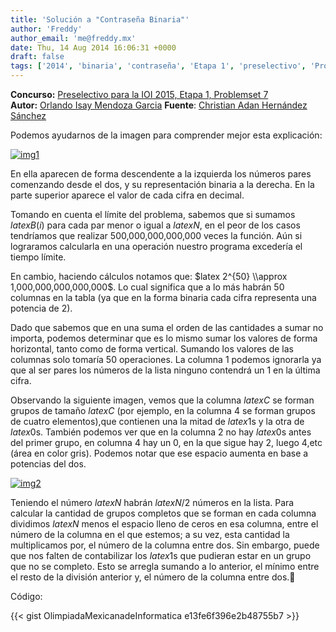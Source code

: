 ```yaml
---
title: 'Solución a "Contraseña Binaria"'
author: 'Freddy'
author_email: 'me@freddy.mx'
date: Thu, 14 Aug 2014 16:06:31 +0000
draft: false
tags: ['2014', 'binaria', 'contraseña', 'Etapa 1', 'preselectivo', 'Problemset 7', 'solución', 'Soluciones Preselectivo 2014']
---
```


**Concurso:** [Preselectivo para la IOI 2015, Etapa 1, Problemset 7](https://omegaup.com/arena/IOI2015E1P7/#problems/contrasena-binaria) **Autor:** [Orlando Isay Mendoza Garcia](mailto:orlandoisay@gmail.com) **Fuente**: [Christian Adan Hernández Sánchez](mailto:chadancito@gmail.com)

Podemos ayudarnos de la imagen para comprender mejor esta explicación:

[![](/images/img1.png "img1")](/images/img1.png)

En ella aparecen de forma descendente a la izquierda los números pares comenzando desde el dos, y su representación binaria a la derecha. En la parte superior aparece el valor de cada cifra en decimal.

Tomando en cuenta el límite del problema, sabemos que si sumamos $latex B(i)$ para cada par menor o igual a $latex N$, en el peor de los casos tendríamos que realizar 500,000,000,000,000 veces la función. Aún si lograramos calcularla en una operación nuestro programa excedería el tiempo límite.

En cambio, haciendo cálculos notamos que: $latex 2^{50} \\approx 1,000,000,000,000,000$. Lo cual significa que a lo más habrán 50 columnas en la tabla (ya que en la forma binaria cada cifra representa una potencia de 2).

Dado que sabemos que en una suma el orden de las cantidades a sumar no importa, podemos determinar que es lo mismo sumar los valores de forma horizontal, tanto como de forma vertical. Sumando los valores de las columnas solo tomaría 50 operaciones. La columna 1 podemos ignorarla ya que al ser pares los números de la lista ninguno contendrá un 1 en la última cifra.

Observando la siguiente imagen, vemos que la columna $latex C$ se forman grupos de tamaño $latex C$ (por ejemplo, en la columna 4 se forman grupos de cuatro elementos),que contienen una la mitad de $latex 1$s y la otra de $latex 0$s. También podemos ver que en la columna 2 no hay $latex 0$s antes del primer grupo, en columna 4 hay un 0, en la que sigue hay 2, luego 4,etc (área en color gris). Podemos notar que ese espacio aumenta en base a potencias del dos.

[![](/images/img2.png "img2")](/images/img2.png)

Teniendo el número $latex N$ habrán $latex N / 2$ números en la lista. Para calcular la cantidad de grupos completos que se forman en cada columna dividimos $latex N$ menos el espacio lleno de ceros en esa columna, entre el número de la columna en el que estemos; a su vez, esta cantidad la multiplicamos por, el número de la columna entre dos. Sin embargo, puede que nos falten de contabilizar los $latex 1$s que pudieran estar en un grupo que no se completo. Esto se arregla sumando a lo anterior, el mínimo entre el resto de la división anterior y, el número de la columna entre dos.

Código:

{{< gist OlimpiadaMexicanadeInformatica e13fe6f396e2b48755b7 >}}